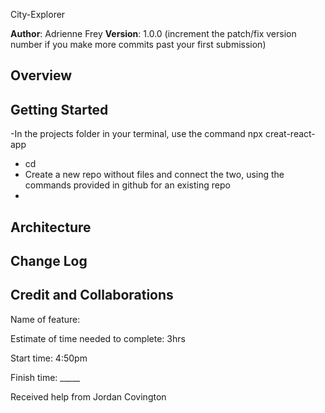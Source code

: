 City-Explorer

**Author**: Adrienne Frey
**Version**: 1.0.0 (increment the patch/fix version number if you make more commits past your first submission)

## Overview
<!-- Provide a high level overview of what this application is and why you are building it, beyond the fact that it's an assignment for this class. (i.e. What's your problem domain?) -->

## Getting Started
-In the projects folder in your terminal, use the command npx creat-react-app <name>
- cd <project name>
- Create a new repo without files and connect the two, using the commands provided in github for an existing repo
-

## Architecture
<!-- Provide a detailed description of the application design. What technologies (languages, libraries, etc) you're using, and any other relevant design information. -->

## Change Log
<!-- Use this area to document the iterative changes made to your application as each feature is successfully implemented. Use time stamps. Here's an example:

01-01-2001 4:59pm - Application now has a fully-functional express server, with a GET route for the location resource. -->

## Credit and Collaborations
<!-- Give credit (and a link) to other people or resources that helped you build this application. -->

Name of feature: 

Estimate of time needed to complete: 3hrs

Start time: 4:50pm

Finish time: _____

Received help from Jordan Covington
